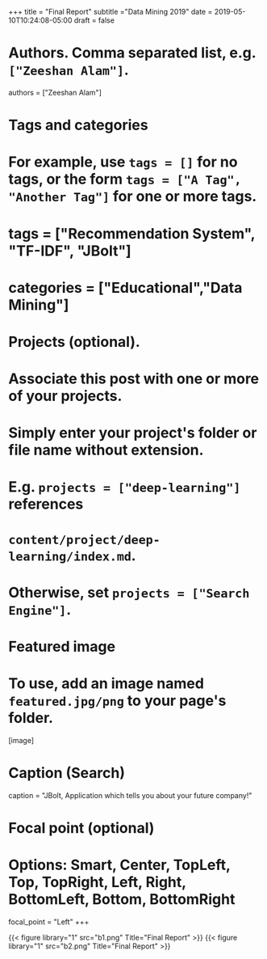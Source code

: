+++
title = "Final Report"
subtitle ="Data Mining 2019"
date = 2019-05-10T10:24:08-05:00
draft = false


# Authors. Comma separated list, e.g. `["Zeeshan Alam"]`.
authors = ["Zeeshan Alam"]

# Tags and categories
# For example, use `tags = []` for no tags, or the form `tags = ["A Tag", "Another Tag"]` for one or more tags.
# tags = ["Recommendation System", "TF-IDF", "JBolt"]
# categories = ["Educational","Data Mining"]

# Projects (optional).
#   Associate this post with one or more of your projects.
#   Simply enter your project's folder or file name without extension.
#   E.g. `projects = ["deep-learning"]` references 
#   `content/project/deep-learning/index.md`.
#   Otherwise, set `projects = ["Search Engine"]`.





# Featured image
# To use, add an image named `featured.jpg/png` to your page's folder. 
[image]
  # Caption (Search)
  caption = "JBolt, Application which tells you about your future company!"

  # Focal point (optional)
  # Options: Smart, Center, TopLeft, Top, TopRight, Left, Right, BottomLeft, Bottom, BottomRight
  focal_point = "Left"
+++

{{< figure library="1" src="b1.png" Title="Final Report"  >}}
{{< figure library="1" src="b2.png" Title="Final Report" >}}

